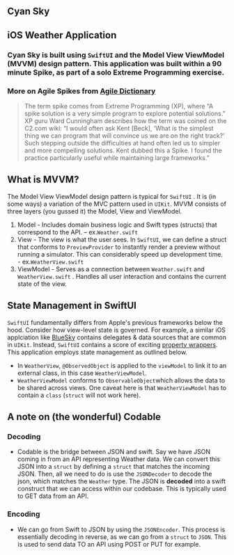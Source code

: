 ## Cyan Sky
## iOS Weather Application

### Cyan Sky is built using `SwiftUI` and the Model View ViewModel (MVVM) design pattern.  This application was built within a 90 minute Spike, as part of a solo Extreme Programming exercise. 

### More on Agile Spikes from [Agile Dictionary](http://agiledictionary.com/)
> The term spike comes from Extreme Programming (XP), where “A spike solution is a very simple program to explore potential solutions.” XP guru Ward Cunningham describes how the term was coined on the C2.com wiki: “I would often ask Kent [Beck], ‘What is the simplest thing we can program that will convince us we are on the right track?’ Such stepping outside the difficulties at hand often led us to simpler and more compelling solutions. Kent dubbed this a Spike. I found the practice particularly useful while maintaining large frameworks.”

## What is MVVM?
The Model View ViewModel design pattern is typical for `SwiftUI` . It is (in some ways) a variation of the MVC pattern used in `UIKit`. MVVM consists of three layers (you gussed it) the Model, View and ViewModel. 

1. Model - Includes domain business logic and Swift types (structs) that correspond to the API. 
  – ex.`Weather.swift` 
1. View - The view is what the user sees. In `SwiftUI`, we can define a struct that conforms to `PreviewProvider` to instantly render a preview without running a simulator. This can considerably speed up development time. - ex.`WeatherView.swift` 
1. ViewModel - Serves as a connection between `Weather.swift` and `WeatherView.swift` . Handles all user interaction and contains the current state of the view. 

## State Management in SwiftUI
`SwiftUI` fundamentally differs from Apple's previous frameworks below the hood. Consider how view-level state is governed. For example, a similar iOS applciation like [BlueSky](https://github.com/derekquinn/ios-bluesky) contains delegates & data sources that are common in `UIKit`. Instead, `SwiftUI` contains a score of exciting [property wrappers](https://www.hackingwithswift.com/quick-start/swiftui/all-swiftui-property-wrappers-explained-and-compared). This application employs state management as outlined below.  
- In `WeatherView`, `@ObservedObject` is applied to the `viewModel` to link it to an external class, in this case `WeatherViewModel`.
- `WeatherViewModel` conforms to `ObservableObject`which allows the data to be shared across views. One caveat here is that `WeatherViewModel` has to contain a `class` (`struct` will not work here). 

## A note on (the wonderful) Codable
### Decoding
- Codable is the bridge between JSON and swift.  Say we have JSON coming in from an API representing Weather data. We can convert this JSON into a `struct` by 
defining a `struct` that matches the incoming JSON.  Then, all we need to do is use the `JSONDecoder` to decode the json, which matches the `Weather` type. The 
JSON is **decoded** into a swift construct that we can access within our codebase. This is typically used to GET data from an API. 

### Encoding
- We can go from Swift to JSON by using the `JSONEncoder`. This process is essentially decoding in reverse, as we can go from a `struct` to `JSON`. This is used to send data TO an API using POST or PUT for example. 
